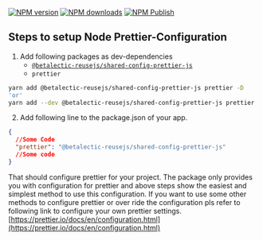 [![NPM version][npm-version-image-prettier-js]][npm-url-prettier-js]
[![NPM downloads][npm-downloads-image]][npm-downloads-url]
[![NPM Publish][npm-publish-action-image]][npm-publish-action-url]

[npm-url-prettier-js]: https://www.npmjs.com/package/@betalectic-reusejs/shared-config-prettier-js
[npm-version-image-prettier-js]: https://img.shields.io/npm/v/@betalectic-reusejs/shared-config-prettier-js.svg?style=flat
[npm-downloads-image]: https://img.shields.io/npm/dm/@betalectic-reusejs/shared-config-prettier-js.svg?style=flat
[npm-downloads-url]: https://npmcharts.com/compare/@betalectic-reusejs/shared-config-prettier-js?minimal=true
[npm-publish-action-image]: https://github.com/reusejs/react/actions/workflows/release.yml/badge.svg
[npm-publish-action-url]: https://github.com/reusejs/react/actions/workflows/release.yml

## Steps to setup Node Prettier-Configuration

1. Add following packages as dev-dependencies
   - [`@betalectic-reusejs/shared-config-prettier-js`](https://www.npmjs.com/package/@betalectic-reusejs/shared-config-prettier-js)
   - `prettier`

```bash
yarn add @betalectic-reusejs/shared-config-prettier-js prettier -D
'or'
yarn add --dev @betalectic-reusejs/shared-config-prettier-js prettier
```

2. Add following line to the package.json of your app.

```json
{
  //Some Code
  "prettier": "@betalectic-reusejs/shared-config-prettier-js"
  //Some code
}
```

That should configure prettier for your project. The package only provides you with configuration for prettier and above steps show the easiest and simplest method to use this configuration. If you want to use some other methods to configure prettier or over ride the configuration pls refer to following link to configure your own prettier settings. [https://prettier.io/docs/en/configuration.html](https://prettier.io/docs/en/configuration.html)
